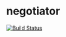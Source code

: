 # negotiator
[![Build Status](https://travis-ci.org/DavidCai1993/negotiator.svg?branch=master)](https://travis-ci.org/DavidCai1993/negotiator)